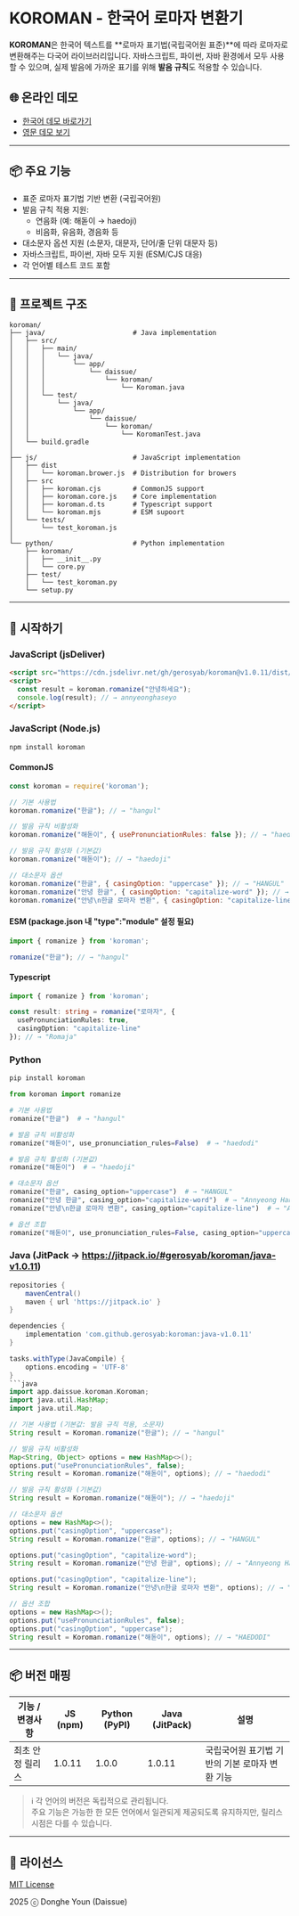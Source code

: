 # KOROMAN - 한국어 로마자 변환기

**KOROMAN**은 한국어 텍스트를 **로마자 표기법(국립국어원 표준)**에 따라 로마자로 변환해주는 다국어 라이브러리입니다. 자바스크립트, 파이썬, 자바 환경에서 모두 사용할 수 있으며, 실제 발음에 가까운 표기를 위해 **발음 규칙**도 적용할 수 있습니다.

## 🌐 온라인 데모
- [한국어 데모 바로가기](https://daissue.app/romanizer)
- [영문 데모 보기](https://daissue.app/en/romanizer)

---

## 📦 주요 기능
- 표준 로마자 표기법 기반 변환 (국립국어원)
- 발음 규칙 적용 지원:
  - 연음화 (예: 해돋이 → haedoji)
  - 비음화, 유음화, 경음화 등
- 대소문자 옵션 지원 (소문자, 대문자, 단어/줄 단위 대문자 등)
- 자바스크립트, 파이썬, 자바 모두 지원 (ESM/CJS 대응)
- 각 언어별 테스트 코드 포함

---

## 📁 프로젝트 구조
```
koroman/
├── java/                      # Java implementation
│   ├── src/
│   │   ├── main/
│   │   │   └── java/
│   │   │       └── app/
│   │   │           └── daissue/
│   │   │               └── koroman/
│   │   │                   └── Koroman.java
│   │   └── test/
│   │       └── java/
│   │           └── app/
│   │               └── daissue/
│   │                   └── koroman/
│   │                       └── KoromanTest.java
│   └── build.gradle
│
├── js/                        # JavaScript implementation
│   ├── dist                   
│   │   └── koroman.brower.js  # Distribution for browers
│   ├── src    
│   │   ├── koroman.cjs        # CommonJS support
│   │   ├── koroman.core.js    # Core implementation
│   │   ├── koroman.d.ts       # Typescript support
│   │   └── koroman.mjs        # ESM supoort
│   └── tests/
│       └── test_koroman.js
│
└── python/                    # Python implementation
    ├── koroman/              
    │   ├── __init__.py       
    │   └── core.py           
    ├── test/                          
    │   └── test_koroman.py
    └── setup.py
```

---

## 🚀 시작하기

### JavaScript (jsDeliver)
```html
<script src="https://cdn.jsdelivr.net/gh/gerosyab/koroman@v1.0.11/dist/koroman.browser.js"></script>
<script>
  const result = koroman.romanize("안녕하세요");
  console.log(result); // → annyeonghaseyo
</script>
```
### JavaScript (Node.js)
```bash
npm install koroman
```
#### CommonJS
```js
const koroman = require('koroman');

// 기본 사용법
koroman.romanize("한글"); // → "hangul"

// 발음 규칙 비활성화
koroman.romanize("해돋이", { usePronunciationRules: false }); // → "haedodi"

// 발음 규칙 활성화 (기본값)
koroman.romanize("해돋이"); // → "haedoji"

// 대소문자 옵션
koroman.romanize("한글", { casingOption: "uppercase" }); // → "HANGUL"
koroman.romanize("안녕 한글", { casingOption: "capitalize-word" }); // → "Annyeong hangeul"
koroman.romanize("안녕\n한글 로마자 변환", { casingOption: "capitalize-line" }); // → "Annyeong\nHangeul Romaja Byeonhwan"
```
#### ESM (package.json 내 "type":"module" 설정 필요)
```js
import { romanize } from 'koroman';

romanize("한글"); // → "hangul"
```
#### Typescript
```ts
import { romanize } from 'koroman';

const result: string = romanize("로마자", {
  usePronunciationRules: true,
  casingOption: "capitalize-line"
}); // → "Romaja"
```

### Python
```bash
pip install koroman
```
```python
from koroman import romanize

# 기본 사용법
romanize("한글")  # → "hangul"

# 발음 규칙 비활성화
romanize("해돋이", use_pronunciation_rules=False)  # → "haedodi"

# 발음 규칙 활성화 (기본값)
romanize("해돋이")  # → "haedoji"

# 대소문자 옵션
romanize("한글", casing_option="uppercase")  # → "HANGUL"
romanize("안녕 한글", casing_option="capitalize-word")  # → "Annyeong Hangeul"
romanize("안녕\n한글 로마자 변환", casing_option="capitalize-line")  # → "Annyeong\nHangeul Romaja Byeonhwan"

# 옵션 조합
romanize("해돋이", use_pronunciation_rules=False, casing_option="uppercase")  # → "HAEDODI"
```

### Java (JitPack -> https://jitpack.io/#gerosyab/koroman/java-v1.0.11)
```gradle
repositories {
    mavenCentral()
    maven { url 'https://jitpack.io' }
}

dependencies {
    implementation 'com.github.gerosyab:koroman:java-v1.0.11'
}

tasks.withType(JavaCompile) {
    options.encoding = 'UTF-8'
}
```java
import app.daissue.koroman.Koroman;
import java.util.HashMap;
import java.util.Map;

// 기본 사용법 (기본값: 발음 규칙 적용, 소문자)
String result = Koroman.romanize("한글"); // → "hangul"

// 발음 규칙 비활성화
Map<String, Object> options = new HashMap<>();
options.put("usePronunciationRules", false);
String result = Koroman.romanize("해돋이", options); // → "haedodi"

// 발음 규칙 활성화 (기본값)
String result = Koroman.romanize("해돋이"); // → "haedoji"

// 대소문자 옵션
options = new HashMap<>();
options.put("casingOption", "uppercase");
String result = Koroman.romanize("한글", options); // → "HANGUL"

options.put("casingOption", "capitalize-word");
String result = Koroman.romanize("안녕 한글", options); // → "Annyeong Hangeul"

options.put("casingOption", "capitalize-line");
String result = Koroman.romanize("안녕\n한글 로마자 변환", options); // → "Annyeong\nHangeul Romaja Byeonhwan"

// 옵션 조합
options = new HashMap<>();
options.put("usePronunciationRules", false);
options.put("casingOption", "uppercase");
String result = Koroman.romanize("해돋이", options); // → "HAEDODI"
```
---

## 📦 버전 매핑

| 기능 / 변경사항                  | JS (npm)  | Python (PyPI)  | Java (JitPack) | 설명                                              |
|----------------------------------|-----------|----------------|----------------|---------------------------------------------------|
| 최초 안정 릴리스                 | 1.0.11    | 1.0.0          | 1.0.11          | 국립국어원 표기법 기반의 기본 로마자 변환 기능     |

> ℹ️ 각 언어의 버전은 독립적으로 관리됩니다.  
> 주요 기능은 가능한 한 모든 언어에서 일관되게 제공되도록 유지하지만, 릴리스 시점은 다를 수 있습니다.
---

## 📜 라이선스
[MIT License](LICENSE)

2025 ⓒ Donghe Youn (Daissue)

